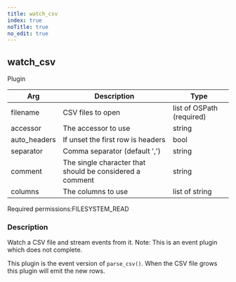 ```yaml
---
title: watch_csv
index: true
noTitle: true
no_edit: true
---
```




<div class="vql_item"></div>


## watch_csv
<span class='vql_type label label-warning pull-right page-header'>Plugin</span>



<div class="vqlargs"></div>

Arg | Description | Type
----|-------------|-----
filename|CSV files to open|list of OSPath (required)
accessor|The accessor to use|string
auto_headers|If unset the first row is headers|bool
separator|Comma separator (default ',')|string
comment|The single character that should be considered a comment|string
columns|The columns to use|list of string

<span class="permission_list vql_type">Required permissions:</span><span class="permission_list linkcolour label label-important">FILESYSTEM_READ</span>

### Description

Watch a CSV file and stream events from it. Note: This is an event
plugin which does not complete.

This plugin is the event version of `parse_csv()`. When the CSV file
grows this plugin will emit the new rows.



